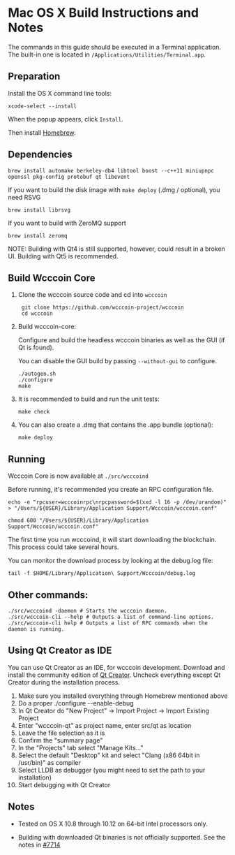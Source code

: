 Mac OS X Build Instructions and Notes
====================================
The commands in this guide should be executed in a Terminal application.
The built-in one is located in `/Applications/Utilities/Terminal.app`.

Preparation
-----------
Install the OS X command line tools:

`xcode-select --install`

When the popup appears, click `Install`.

Then install [Homebrew](https://brew.sh).

Dependencies
----------------------

    brew install automake berkeley-db4 libtool boost --c++11 miniupnpc openssl pkg-config protobuf qt libevent

If you want to build the disk image with `make deploy` (.dmg / optional), you need RSVG

    brew install librsvg

If you want to build with ZeroMQ support
    
    brew install zeromq

NOTE: Building with Qt4 is still supported, however, could result in a broken UI. Building with Qt5 is recommended.

Build Wcccoin Core
------------------------

1. Clone the wcccoin source code and cd into `wcccoin`

        git clone https://github.com/wcccoin-project/wcccoin
        cd wcccoin

2.  Build wcccoin-core:

    Configure and build the headless wcccoin binaries as well as the GUI (if Qt is found).

    You can disable the GUI build by passing `--without-gui` to configure.

        ./autogen.sh
        ./configure
        make

3.  It is recommended to build and run the unit tests:

        make check

4.  You can also create a .dmg that contains the .app bundle (optional):

        make deploy

Running
-------

Wcccoin Core is now available at `./src/wcccoind`

Before running, it's recommended you create an RPC configuration file.

    echo -e "rpcuser=wcccoinrpc\nrpcpassword=$(xxd -l 16 -p /dev/urandom)" > "/Users/${USER}/Library/Application Support/Wcccoin/wcccoin.conf"

    chmod 600 "/Users/${USER}/Library/Application Support/Wcccoin/wcccoin.conf"

The first time you run wcccoind, it will start downloading the blockchain. This process could take several hours.

You can monitor the download process by looking at the debug.log file:

    tail -f $HOME/Library/Application\ Support/Wcccoin/debug.log

Other commands:
-------

    ./src/wcccoind -daemon # Starts the wcccoin daemon.
    ./src/wcccoin-cli --help # Outputs a list of command-line options.
    ./src/wcccoin-cli help # Outputs a list of RPC commands when the daemon is running.

Using Qt Creator as IDE
------------------------
You can use Qt Creator as an IDE, for wcccoin development.
Download and install the community edition of [Qt Creator](https://www.qt.io/download/).
Uncheck everything except Qt Creator during the installation process.

1. Make sure you installed everything through Homebrew mentioned above
2. Do a proper ./configure --enable-debug
3. In Qt Creator do "New Project" -> Import Project -> Import Existing Project
4. Enter "wcccoin-qt" as project name, enter src/qt as location
5. Leave the file selection as it is
6. Confirm the "summary page"
7. In the "Projects" tab select "Manage Kits..."
8. Select the default "Desktop" kit and select "Clang (x86 64bit in /usr/bin)" as compiler
9. Select LLDB as debugger (you might need to set the path to your installation)
10. Start debugging with Qt Creator

Notes
-----

* Tested on OS X 10.8 through 10.12 on 64-bit Intel processors only.

* Building with downloaded Qt binaries is not officially supported. See the notes in [#7714](https://github.com/bitcoin/bitcoin/issues/7714)
